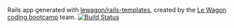 Rails app generated with [lewagon/rails-templates](https://github.com/lewagon/rails-templates), created by the [Le Wagon coding bootcamp](https://www.lewagon.com) team.
[![Build Status](https://travis-ci.com/DanielGordon1/product_hunt_clone.svg?branch=master)](https://travis-ci.com/DanielGordon1/product_hunt_clone)
